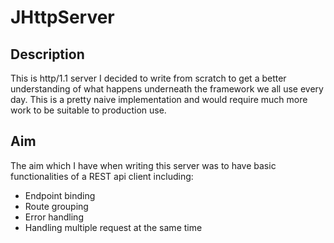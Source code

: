 # JHttpServer

## Description
This is http/1.1 server I decided to write from scratch to get a better 
understanding of what happens underneath the framework we all use every day.
This is a pretty naive implementation and would require much more work to be 
suitable to production use.

## Aim
The aim which I have when writing this server was to have basic functionalities of
a REST api client including:
- Endpoint binding
- Route grouping
- Error handling
- Handling multiple request at the same time